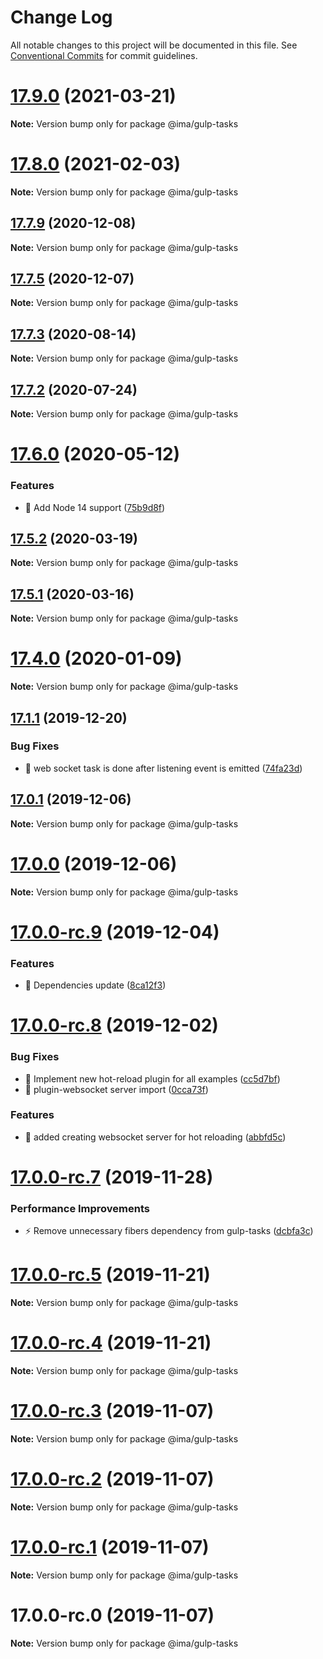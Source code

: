 # Change Log

All notable changes to this project will be documented in this file.
See [Conventional Commits](https://conventionalcommits.org) for commit guidelines.

# [17.9.0](https://github.com/seznam/ima/compare/v17.8.1...v17.9.0) (2021-03-21)

**Note:** Version bump only for package @ima/gulp-tasks





# [17.8.0](https://github.com/seznam/ima/compare/v17.7.10...v17.8.0) (2021-02-03)

**Note:** Version bump only for package @ima/gulp-tasks





## [17.7.9](https://github.com/seznam/ima/compare/v17.7.8...v17.7.9) (2020-12-08)

**Note:** Version bump only for package @ima/gulp-tasks





## [17.7.5](https://github.com/seznam/ima/compare/v17.7.4...v17.7.5) (2020-12-07)

**Note:** Version bump only for package @ima/gulp-tasks





## [17.7.3](https://github.com/seznam/ima/compare/v17.7.2...v17.7.3) (2020-08-14)

**Note:** Version bump only for package @ima/gulp-tasks





## [17.7.2](https://github.com/seznam/ima/compare/v17.7.1...v17.7.2) (2020-07-24)

**Note:** Version bump only for package @ima/gulp-tasks





# [17.6.0](https://github.com/seznam/ima/compare/v17.5.3...v17.6.0) (2020-05-12)


### Features

* 🎸 Add Node 14 support ([75b9d8f](https://github.com/seznam/ima/commit/75b9d8f4adcc9b11fea5ebc3861ee6cea422e182))





## [17.5.2](https://github.com/seznam/ima/compare/v17.5.1...v17.5.2) (2020-03-19)

**Note:** Version bump only for package @ima/gulp-tasks





## [17.5.1](https://github.com/seznam/ima/compare/v17.5.0...v17.5.1) (2020-03-16)

**Note:** Version bump only for package @ima/gulp-tasks





# [17.4.0](https://github.com/seznam/ima/compare/v17.3.0...v17.4.0) (2020-01-09)

**Note:** Version bump only for package @ima/gulp-tasks





## [17.1.1](https://github.com/seznam/ima/compare/v17.1.0...v17.1.1) (2019-12-20)


### Bug Fixes

* 🐛 web socket task is done after listening event is emitted ([74fa23d](https://github.com/seznam/ima/commit/74fa23d33a87411a3fabc0d95a23cf66d285fbb3))





## [17.0.1](https://github.com/seznam/ima/compare/v17.0.0...v17.0.1) (2019-12-06)

**Note:** Version bump only for package @ima/gulp-tasks





# [17.0.0](https://github.com/seznam/ima/compare/v17.0.0-rc.10...v17.0.0) (2019-12-06)

**Note:** Version bump only for package @ima/gulp-tasks





# [17.0.0-rc.9](https://github.com/seznam/ima/compare/v17.0.0-rc.8...v17.0.0-rc.9) (2019-12-04)


### Features

* 🎸 Dependencies update ([8ca12f3](https://github.com/seznam/ima/commit/8ca12f3e1c5f63c733e39aaf63d1fcf6ada967ba))





# [17.0.0-rc.8](https://github.com/seznam/ima/compare/v17.0.0-rc.7...v17.0.0-rc.8) (2019-12-02)


### Bug Fixes

* 🐛 Implement new hot-reload plugin for all examples ([cc5d7bf](https://github.com/seznam/ima/commit/cc5d7bfbc231e4e87199da55fe1c5a3bfe95c1bf))
* 🐛 plugin-websocket server import ([0cca73f](https://github.com/seznam/ima/commit/0cca73fc2bcc60dabc03e89abc3177a6f22e97c2))


### Features

* 🎸 added creating websocket server for hot reloading ([abbfd5c](https://github.com/seznam/ima/commit/abbfd5cd1da0884540af8eea9168030d9c835116))





# [17.0.0-rc.7](https://github.com/seznam/ima/compare/v17.0.0-rc.6...v17.0.0-rc.7) (2019-11-28)


### Performance Improvements

* ⚡️ Remove unnecessary fibers dependency from gulp-tasks ([dcbfa3c](https://github.com/seznam/ima/commit/dcbfa3c4011bc9ee24e416d6f46560595be21d65))





# [17.0.0-rc.5](https://github.com/seznam/ima/compare/v17.0.0-rc.4...v17.0.0-rc.5) (2019-11-21)

**Note:** Version bump only for package @ima/gulp-tasks





# [17.0.0-rc.4](https://github.com/seznam/ima/compare/v17.0.0-rc.3...v17.0.0-rc.4) (2019-11-21)

**Note:** Version bump only for package @ima/gulp-tasks





# [17.0.0-rc.3](https://github.com/seznam/ima/compare/v17.0.0-rc.2...v17.0.0-rc.3) (2019-11-07)

**Note:** Version bump only for package @ima/gulp-tasks





# [17.0.0-rc.2](https://github.com/seznam/ima/compare/v17.0.0-rc.1...v17.0.0-rc.2) (2019-11-07)

**Note:** Version bump only for package @ima/gulp-tasks





# [17.0.0-rc.1](https://github.com/seznam/ima/compare/v17.0.0-rc.0...v17.0.0-rc.1) (2019-11-07)

**Note:** Version bump only for package @ima/gulp-tasks





# 17.0.0-rc.0 (2019-11-07)

**Note:** Version bump only for package @ima/gulp-tasks
